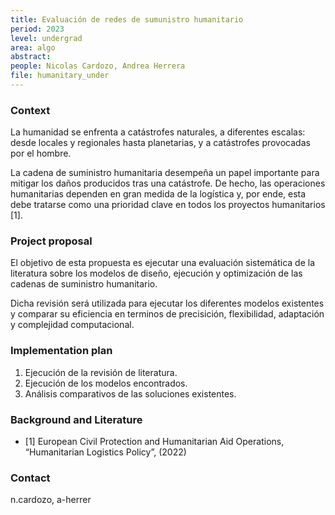 ```yaml
---
title: Evaluación de redes de sumunistro humanitario
period: 2023 
level: undergrad
area: algo
abstract: 
people: Nicolas Cardozo, Andrea Herrera
file: humanitary_under
---
```


### Context

La humanidad se enfrenta a catástrofes naturales, a diferentes escalas: desde locales y regionales hasta planetarias, y a catástrofes provocadas por el hombre.

La cadena de suministro humanitaria desempeña un papel importante para mitigar los daños producidos tras una catástrofe. De hecho, las operaciones humanitarias dependen en gran medida de la logística y, por ende, esta debe tratarse como una prioridad clave en todos los proyectos humanitarios [1].

### Project proposal

El objetivo de esta propuesta es ejecutar una evaluación sistemática de la literatura sobre los modelos de diseño, ejecución y optimización de las cadenas de suministro humanitario.

Dicha revisión será utilizada para ejecutar los diferentes modelos existentes y comparar su eficiencia en terminos de precisición, flexibilidad, adaptación y complejidad computacional.

### Implementation plan

1. Ejecución de la revisión de literatura.
2. Ejecución de los modelos encontrados.
3. Análisis comparativos de las soluciones existentes.

### Background and Literature

- [1] European Civil Protection and Humanitarian Aid Operations, “Humanitarian Logistics Policy”, (2022)

### Contact

n.cardozo, a-herrer
